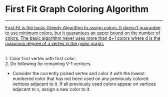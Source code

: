<html>
<body>
<h1>First Fit Graph Coloring Algorithm</h1>
<hr>
<p><u>First Fit is the basic Greedy Algorithm to assign colors. It doesn’t guarantee to use minimum colors, but it guarantees an upper bound on the number of colors. The basic algorithm never uses more than d+1 colors where d is the maximum degree of a vertex in the given graph.</u></p>
<br>
<div>
1. Color first vertex with first color.<br>
2. Do following for remaining V-1 vertices.<br>
<ul>
   <li> Consider the currently picked vertex and color it with the
lowest numbered color that has not been used on any previously
colored vertices adjacent to it. If all previously used colors
appear on vertices adjacent to v, assign a new color to it.
</li>
</ul>
</div>
</body>
</html>
